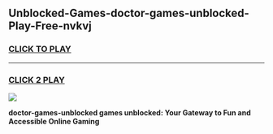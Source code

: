 
## Unblocked-Games-doctor-games-unblocked-Play-Free-nvkvj
<h3>
<a href="https://premium76.site?title=doctor-games-unblocked&ref=21A">CLICK TO PLAY</a></h3>
<hr>

<h3>
<a href="https://premium76.site?title=doctor-games-unblocked&ref=21A">CLICK 2 PLAY</a>
  
</h3>

<a href="https://premium76.site?title=doctor-games-unblocked&ref=21A"><img src="https://clearcache.store/games.png"></a>


**doctor-games-unblocked games unblocked: Your Gateway to Fun and Accessible Online Gaming**
